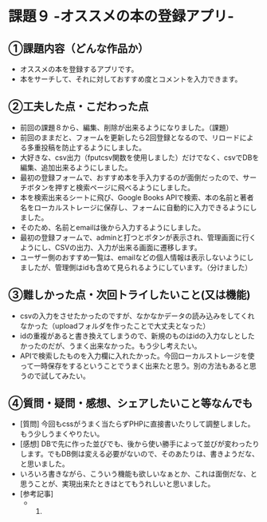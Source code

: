 # 課題９ -オススメの本の登録アプリ-

## ①課題内容（どんな作品か）
- オススメの本を登録するアプリです。
- 本をサーチして、それに対しておすすめ度とコメントを入力できます。

## ②工夫した点・こだわった点
- 前回の課題８から、編集、削除が出来るようになりました。（課題）
- 前回のままだと、フォームを更新したら2回登録となるので、リロードによる多重投稿を防止するようにしました。
- 大好きな、csv出力（fputcsv関数を使用しました）だけでなく、csvでDBを編集、追加出来るようにしました。
- 最初の登録フォームで、おすすめ本を手入力するのが面倒だったので、サーチボタンを押すと検索ページに飛べるようにしました。
- 本を検索出来るシートに飛び、Google Books APIで検索、本の名前と著者名をローカルストレージに保存し、フォームに自動的に入力できるようにしました。
- そのため、名前とemailは後から入力するようにしました。
- 最初の登録フォームで、adminと打つとボタンが表示され、管理画面に行くようにし、CSVの出力、入力が出来る画面に遷移します。
- ユーザー側のおすすめ一覧は、emailなどの個人情報は表示しないようにしましたが、管理側はidも含めて見られるようにしています。（分けました）


## ③難しかった点・次回トライしたいこと(又は機能)
- csvの入力をさせたかったのですが、なかなかデータの読み込みをしてくれなかった（uploadフォルダを作ったことで大丈夫となった）
- idの重複があると書き換えてしまうので、新規のものはidの入力なしとしたかったのだが、うまく出来なかった。もう少し考えたい。
- APIで検索したものを入力欄に入れたかった。今回ローカルストレージを使って一時保存をするということでうまく出来たと思う。別の方法もあると思うので試してみたい。

## ④質問・疑問・感想、シェアしたいこと等なんでも
- [質問] 今回もcssがうまく当たらずPHPに直接書いたりして調整しました。もう少しうまくやりたい。
- [感想] DBで先に作った並びでも、後から使い勝手によって並びが変わったりします。でもDB側は変える必要がないので、そのあたりは、書きようだな、と思いました。
- いろいろ書きながら、こういう機能も欲しいなぁとか、これは面倒だな、と思うことが、実現出来たときはとてもうれしいと思いました。
- [参考記事] 
	- 1.
